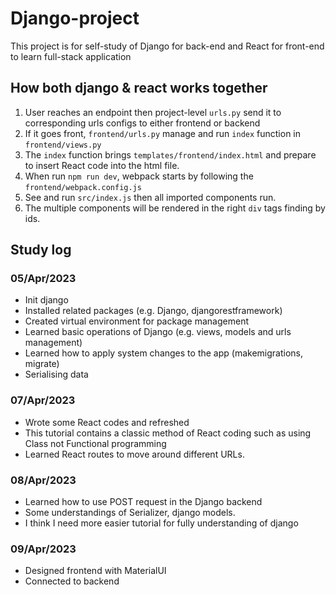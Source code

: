 # Django-project

This project is for self-study of Django for back-end and React for front-end to learn full-stack application

## How both django & react works together
1. User reaches an endpoint then project-level `urls.py` send it to corresponding urls configs to either frontend or backend
2. If it goes front, `frontend/urls.py` manage and run `index` function in `frontend/views.py`
3. The `index` function brings `templates/frontend/index.html` and prepare to insert React code into the html file.
4. When run `npm run dev`, webpack starts by following the `frontend/webpack.config.js`
5. See and run `src/index.js` then all imported components run.
6. The multiple components will be rendered in the right `div` tags finding by ids.

## Study log
### 05/Apr/2023
- Init django
- Installed related packages (e.g. Django, djangorestframework)
- Created virtual environment for package management
- Learned basic operations of Django (e.g. views, models and urls management)
- Learned how to apply system changes to the app (makemigrations, migrate)
- Serialising data

### 07/Apr/2023
- Wrote some React codes and refreshed
- This tutorial contains a classic method of React coding such as using Class not Functional programming
- Learned React routes to move around different URLs.

### 08/Apr/2023
- Learned how to use POST request in the Django backend
- Some understandings of Serializer, django models.
- I think I need more easier tutorial for fully understanding of django

### 09/Apr/2023
- Designed frontend with MaterialUI
- Connected to backend